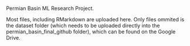 Permian Basin ML Research Project.

Most files, including RMarkdown are uploaded here. Only files ommited is the dataset folder (which needs to be uploaded directly into the permian_basin_final_github folder), which can be found on the Google Drive.
